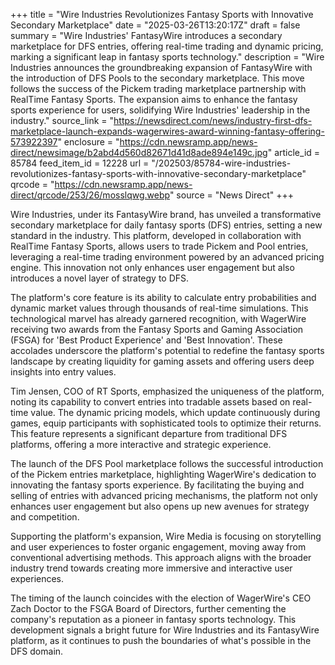 +++
title = "Wire Industries Revolutionizes Fantasy Sports with Innovative Secondary Marketplace"
date = "2025-03-26T13:20:17Z"
draft = false
summary = "Wire Industries' FantasyWire introduces a secondary marketplace for DFS entries, offering real-time trading and dynamic pricing, marking a significant leap in fantasy sports technology."
description = "Wire Industries announces the groundbreaking expansion of FantasyWire with the introduction of DFS Pools to the secondary marketplace. This move follows the success of the Pickem trading marketplace partnership with RealTime Fantasy Sports. The expansion aims to enhance the fantasy sports experience for users, solidifying Wire Industries' leadership in the industry."
source_link = "https://newsdirect.com/news/industry-first-dfs-marketplace-launch-expands-wagerwires-award-winning-fantasy-offering-573922397"
enclosure = "https://cdn.newsramp.app/news-direct/newsimage/b2abd4d560d82671d41d8ade894e149c.jpg"
article_id = 85784
feed_item_id = 12228
url = "/202503/85784-wire-industries-revolutionizes-fantasy-sports-with-innovative-secondary-marketplace"
qrcode = "https://cdn.newsramp.app/news-direct/qrcode/253/26/mosslqwg.webp"
source = "News Direct"
+++

<p>Wire Industries, under its FantasyWire brand, has unveiled a transformative secondary marketplace for daily fantasy sports (DFS) entries, setting a new standard in the industry. This platform, developed in collaboration with RealTime Fantasy Sports, allows users to trade Pickem and Pool entries, leveraging a real-time trading environment powered by an advanced pricing engine. This innovation not only enhances user engagement but also introduces a novel layer of strategy to DFS.</p><p>The platform's core feature is its ability to calculate entry probabilities and dynamic market values through thousands of real-time simulations. This technological marvel has already garnered recognition, with WagerWire receiving two awards from the Fantasy Sports and Gaming Association (FSGA) for 'Best Product Experience' and 'Best Innovation'. These accolades underscore the platform's potential to redefine the fantasy sports landscape by creating liquidity for gaming assets and offering users deep insights into entry values.</p><p>Tim Jensen, COO of RT Sports, emphasized the uniqueness of the platform, noting its capability to convert entries into tradable assets based on real-time value. The dynamic pricing models, which update continuously during games, equip participants with sophisticated tools to optimize their returns. This feature represents a significant departure from traditional DFS platforms, offering a more interactive and strategic experience.</p><p>The launch of the DFS Pool marketplace follows the successful introduction of the Pickem entries marketplace, highlighting WagerWire's dedication to innovating the fantasy sports experience. By facilitating the buying and selling of entries with advanced pricing mechanisms, the platform not only enhances user engagement but also opens up new avenues for strategy and competition.</p><p>Supporting the platform's expansion, Wire Media is focusing on storytelling and user experiences to foster organic engagement, moving away from conventional advertising methods. This approach aligns with the broader industry trend towards creating more immersive and interactive user experiences.</p><p>The timing of the launch coincides with the election of WagerWire's CEO Zach Doctor to the FSGA Board of Directors, further cementing the company's reputation as a pioneer in fantasy sports technology. This development signals a bright future for Wire Industries and its FantasyWire platform, as it continues to push the boundaries of what's possible in the DFS domain.</p>